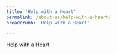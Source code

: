 ```yaml
---
title: 'Help with a Heart'
permalink: /about-us/help-with-a-heart/
breadcrumb: 'Help with a Heart'

---
```



Help with a Heart
